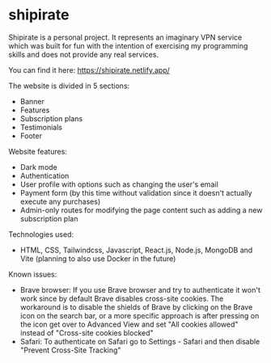 # shipirate

Shipirate is a personal project.
It represents an imaginary VPN service which was built for fun with the intention of exercising my programming skills and does not provide any real services.

You can find it here: https://shipirate.netlify.app/

The website is divided in 5 sections:

- Banner
- Features
- Subscription plans
- Testimonials
- Footer

Website features:

- Dark mode
- Authentication
- User profile with options such as changing the user's email
- Payment form (by this time without validation since it doesn't actually execute any purchases)
- Admin-only routes for modifying the page content such as adding a new subscription plan

Technologies used:

- HTML, CSS, Tailwindcss, Javascript, React.js, Node.js, MongoDB and Vite (planning to also use Docker in the future)

Known issues:

- Brave browser: If you use Brave browser and try to authenticate it won't work since by default Brave disables cross-site cookies. The workaround is to disable the shields of Brave by clicking on the Brave icon on the search bar, or a more specific approach is after pressing on the icon get over to Advanced View and set "All cookies allowed" instead of "Cross-site cookies blocked"
- Safari: To authenticate on Safari go to Settings - Safari and then disable "Prevent Cross-Site Tracking"

